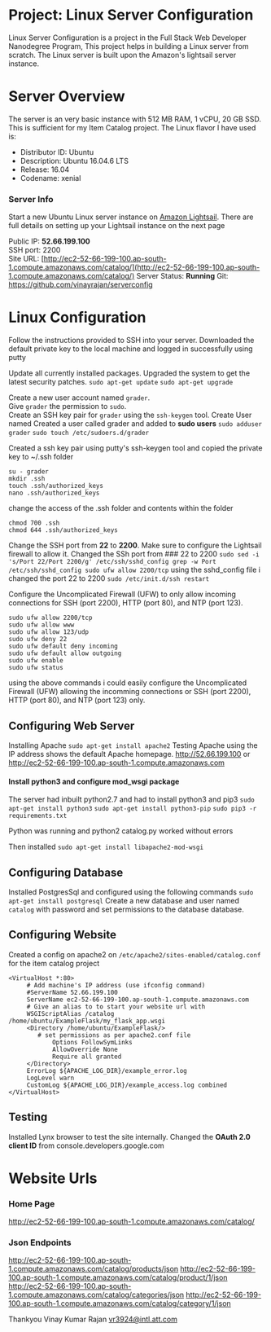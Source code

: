 
# Project: Linux Server Configuration

Linux Server Configuration is a project in the Full Stack Web Developer Nanodegree Program, This project helps in building a Linux server from scratch. The Linux server is built  upon the Amazon's lightsail server instance. 

# Server Overview
 The server is an very basic  instance with 512 MB RAM, 1 vCPU, 20 GB SSD. This is sufficient for my Item Catalog project. The Linux flavor I have  used is: 

 - Distributor ID: Ubuntu 
 - Description:    Ubuntu 16.04.6 LTS 
 - Release:   16.04 
 - Codename:       xenial

### Server Info
Start a new Ubuntu Linux server instance on [Amazon Lightsail](https://lightsail.aws.amazon.com). There are full details on setting up your Lightsail instance on the next page


Public IP: **52.66.199.100**  
SSH port: 2200  
Site URL: [http://ec2-52-66-199-100.ap-south-1.compute.amazonaws.com/catalog/](http://ec2-52-66-199-100.ap-south-1.compute.amazonaws.com/catalog/)
Server Status: **Running**
Git: https://github.com/vinayrajan/serverconfig

# Linux Configuration
Follow the instructions provided to SSH into your server.
Downloaded the default private key to the local machine and logged in successfully using putty

Update all currently installed packages.
Upgraded the system to get the latest security patches.
`sudo apt-get update`
`sudo apt-get upgrade`

Create a new user account named `grader`.  
Give `grader` the permission to `sudo`.  
Create an SSH key pair for `grader` using the `ssh-keygen` tool.
Create User named 
Created a user called grader and added to **sudo users**
```sudo adduser grader```
```sudo touch /etc/sudoers.d/grader```

Created a ssh key pair using putty's ssh-keygen tool and copied the private key to ~/.ssh folder
```
su - grader
mkdir .ssh
touch .ssh/authorized_keys
nano .ssh/authorized_keys
```
change the access of the .ssh folder and contents within the folder
```
chmod 700 .ssh
chmod 644 .ssh/authorized_keys
```
Change the SSH port from **22** to **2200**. Make sure to configure the Lightsail firewall to allow it.
 Changed the SSh port from ### 22 to 2200
 `
 sudo sed -i 's/Port 22/Port 2200/g' /etc/ssh/sshd_config
 grep -w Port /etc/ssh/sshd_config
 sudo ufw allow 2200/tcp
 `
 using the sshd_config file i changed the port 22 to 2200
 `sudo /etc/init.d/ssh restart`
 
Configure the Uncomplicated Firewall (UFW) to only allow incoming connections for SSH (port 2200), HTTP (port 80), and NTP (port 123).

```
sudo ufw allow 2200/tcp
sudo ufw allow www
sudo ufw allow 123/udp
sudo ufw deny 22
sudo ufw default deny incoming
sudo ufw default allow outgoing
sudo ufw enable
sudo ufw status
```
using the above commands i could easily configure the Uncomplicated Firewall (UFW) allowing the incomming connections or SSH (port 2200), HTTP (port 80), and NTP (port 123) only.

## Configuring Web Server
Installing Apache
`sudo apt-get install apache2`
Testing Apache using the IP address shows the default Apache homepage.
http://52.66.199.100 or http://ec2-52-66-199-100.ap-south-1.compute.amazonaws.com

#### Install python3 and  configure mod_wsgi package
The server had inbuilt python2.7 and had to install python3 and pip3
`sudo apt-get install python3`
`sudo apt-get install python3-pip`
`sudo pip3 -r requirements.txt` 

Python was running and python2 catalog.py worked without errors

Then installed
`sudo apt-get install libapache2-mod-wsgi`

## Configuring Database
Installed PostgresSql and configured using the following commands
`sudo apt-get install postgresql`
Create a new database and user named `catalog` with password  and set permissions to the database database.

## Configuring Website
Created a config on apache2 on `/etc/apache2/sites-enabled/catalog.conf` for the item catalog project
```
<VirtualHost *:80>
     # Add machine's IP address (use ifconfig command)
     #ServerName 52.66.199.100
     ServerName ec2-52-66-199-100.ap-south-1.compute.amazonaws.com
     # Give an alias to to start your website url with
     WSGIScriptAlias /catalog /home/ubuntu/ExampleFlask/my_flask_app.wsgi
     <Directory /home/ubuntu/ExampleFlask/>
        # set permissions as per apache2.conf file
            Options FollowSymLinks
            AllowOverride None
            Require all granted
     </Directory>
     ErrorLog ${APACHE_LOG_DIR}/example_error.log
     LogLevel warn
     CustomLog ${APACHE_LOG_DIR}/example_access.log combined
</VirtualHost>
```

## Testing
Installed Lynx browser to test the site internally.
Changed the **OAuth 2.0 client ID** from  console.developers.google.com


# Website Urls

### Home Page
http://ec2-52-66-199-100.ap-south-1.compute.amazonaws.com/catalog/

### Json Endpoints
http://ec2-52-66-199-100.ap-south-1.compute.amazonaws.com/catalog/products/json
http://ec2-52-66-199-100.ap-south-1.compute.amazonaws.com/catalog/product/1/json
http://ec2-52-66-199-100.ap-south-1.compute.amazonaws.com/catalog/categories/json
http://ec2-52-66-199-100.ap-south-1.compute.amazonaws.com/catalog/category/1/json
    
Thankyou
Vinay Kumar Rajan
vr3924@intl.att.com
